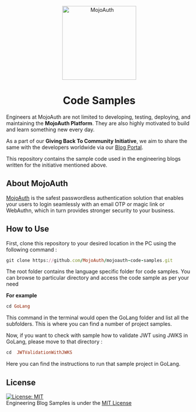 <p align="center">
  <a href="https://www.mojoauth.com">
    <img alt="MojoAuth" src="https://mojoauth.com/assets/images/logo.svg" width="200" />
  </a>
</p>
<h1 align="center">
  Code Samples
</h1>


Engineers at MojoAuth are not limited to developing, testing, deploying, and maintaining the **MojoAuth Platform**. They are also highly motivated to build and learn something new every day. 

As a part of our **Giving Back To Community Initiative**, we aim to share the same with the developers worldwide via our [Blog Portal](https://www.mojoauth.com/blog/).

This repository contains the sample code used in the engineering blogs written for the initiative mentioned above.

<h2 id="mojoauth"> About MojoAuth</h2>

[MojoAuth](https://mojoauth.com/) is the safest passwordless authentication solution that enables your users to login seamlessly with an email OTP or magic link or WebAuthn, which in turn provides stronger security to your business.

<h2 id="howtouse">How to Use</h2>

First, clone this repository to your desired location in the PC using the following command : 

```ruby
git clone https://github.com/MojoAuth/mojoauth-code-samples.git
```

The root folder contains the language specific folder for code samples. You can browse to particular directory and access the code sample as per your need

<b>For example</b>

```ruby
cd GoLang

```
This command in the terminal would open the GoLang folder and list all the subfolders. This is where you can find a number of project samples.   

Now, if you want to check with sample how to validate JWT using JWKS in GoLang, please move to that directory :

```ruby
cd  JWTValidationWithJWKS

```

Here you can find the instructions to run that sample project in GoLang.

<h2 id="license">License</h2>

[![License: MIT](https://img.shields.io/badge/License-MIT-green.svg)](https://opensource.org/licenses/MIT)   
Engineering Blog Samples is under the [MIT License](/LICENSE)
